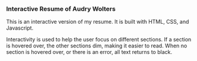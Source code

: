### Interactive Resume of Audry Wolters
This is an interactive version of my resume.
It is built with HTML, CSS, and Javascript.

Interactivity is used to help the user focus on different sections.
If a section is hovered over, the other sections dim, making it easier to read.
When no section is hovered over, or there is an error, all text returns to black.
